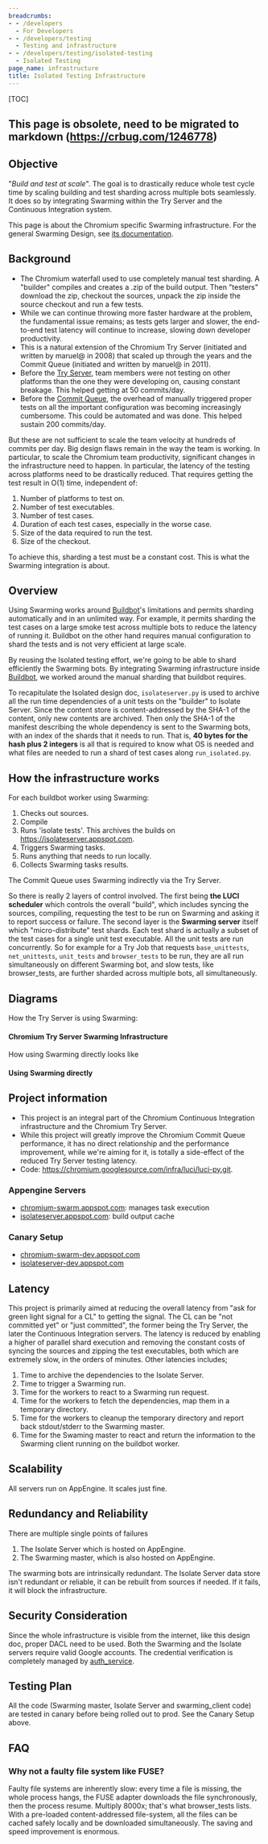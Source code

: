 ```yaml
---
breadcrumbs:
- - /developers
  - For Developers
- - /developers/testing
  - Testing and infrastructure
- - /developers/testing/isolated-testing
  - Isolated Testing
page_name: infrastructure
title: Isolated Testing Infrastructure
---
```


[TOC]

## This page is obsolete, need to be migrated to markdown (https://crbug.com/1246778)

## Objective

"*Build and test at scale*". The goal is to drastically reduce whole test cycle
time by scaling building and test sharding across multiple bots seamlessly. It
does so by integrating Swarming within the Try Server and the Continuous
Integration system.

This page is about the Chromium specific Swarming infrastructure. For the
general Swarming Design, see [its
documentation](https://chromium.googlesource.com/infra/luci/luci-py/+/HEAD/appengine/swarming/doc/Design.md).

## Background

*   The Chromium waterfall used to use completely manual test sharding.
            A "builder" compiles and creates a .zip of the build output. Then
            "testers" download the zip, checkout the sources, unpack the zip
            inside the source checkout and run a few tests.
*   While we can continue throwing more faster hardware at the problem,
            the fundamental issue remains; as tests gets larger and slower, the
            end-to-end test latency will continue to increase, slowing down
            developer productivity.
*   This is a natural extension of the Chromium Try Server (initiated
            and written by maruel@ in 2008) that scaled up through the years and
            the Commit Queue (initiated and written by maruel@ in 2011).
*   Before the [Try Server](/system/errors/NodeNotFound), team members
            were not testing on other platforms than the one they were
            developing on, causing constant breakage. This helped getting at 50
            commits/day.
*   Before the [Commit Queue](/developers/testing/commit-queue/design),
            the overhead of manually triggered proper tests on all the important
            configuration was becoming increasingly cumbersome. This could be
            automated and was done. This helped sustain 200 commits/day.

But these are not sufficient to scale the team velocity at hundreds of commits
per day. Big design flaws remain in the way the team is working. In particular,
to scale the Chromium team productivity, significant changes in the
infrastructure need to happen. In particular, the latency of the testing across
platforms need to be drastically reduced. That requires getting the test result
in O(1) time, independent of:

1.  Number of platforms to test on.
2.  Number of test executables.
3.  Number of test cases.
4.  Duration of each test cases, especially in the worse case.
5.  Size of the data required to run the test.
6.  Size of the checkout.

To achieve this, sharding a test must be a constant cost. This is what the
Swarming integration is about.

## Overview

Using Swarming works around [Buildbot](http://buildbot.net/)'s limitations and
permits sharding automatically and in an unlimited way. For example, it permits
sharding the test cases on a large smoke test across multiple bots to reduce the
latency of running it. Buildbot on the other hand requires manual configuration
to shard the tests and is not very efficient at large scale.

By reusing the Isolated testing effort, we're going to be able to shard
efficiently the Swarming bots. By integrating Swarming infrastructure inside
[Buildbot](http://buildbot.net/), we worked around the manual sharding that
buildbot requires.

To recapitulate the Isolated design doc, `isolateserver.py` is used to archive
all the run time dependencies of a unit tests on the "builder" to Isolate
Server. Since the content store is content-addressed by the SHA-1 of the
content, only new contents are archived. Then only the SHA-1 of the manifest
describing the whole dependency is sent to the Swarming bots, with an index of
the shards that it needs to run. That is, **40 bytes for the hash plus 2
integers** is all that is required to know what OS is needed and what files are
needed to run a shard of test cases along `run_isolated.py`.

## How the infrastructure works

For each buildbot worker using Swarming:

1.  Checks out sources.
2.  Compile
3.  Runs 'isolate tests'. This archives the builds on
            <https://isolateserver.appspot.com>.
4.  Triggers Swarming tasks.
5.  Runs anything that needs to run locally.
6.  Collects Swarming tasks results.

The Commit Queue uses Swarming indirectly via the Try Server.

So there is really 2 layers of control involved. The first being **the LUCI
scheduler** which controls the overall "build", which includes syncing the
sources, compiling, requesting the test to be run on Swarming and asking it to
report success or failure. The second layer is the **Swarming server** itself
which "micro-distribute" test shards. Each test shard is actually a subset of
the test cases for a single unit test executable. All the unit tests are run
concurrently. So for example for a Try Job that requests `base_unittests`,
`net_unittests`, `unit_tests` and `browser_tests` to be run, they are all run
simultaneously on different Swarming bot, and slow tests, like browser_tests,
are further sharded across multiple bots, all simultaneously.

## Diagrams

How the Try Server is using Swarming:

#### Chromium Try Server Swarming Infrastructure

How using Swarming directly looks like

#### Using Swarming directly

## Project information

*   This project is an integral part of the Chromium Continuous
            Integration infrastructure and the Chromium Try Server.
*   While this project will greatly improve the Chromium Commit Queue
            performance, it has no direct relationship and the performance
            improvement, while we're aiming for it, is totally a side-effect of
            the reduced Try Server testing latency.
*   Code: <https://chromium.googlesource.com/infra/luci/luci-py.git>.

### Appengine Servers

*   [chromium-swarm.appspot.com](https://chromium-swarm.appspot.com):
            manages task execution
*   [isolateserver.appspot.com](https://isolateserver.appspot.com/):
            build output cache

### Canary Setup

*   [chromium-swarm-dev.appspot.com](https://chromium-swarm-dev.appspot.com)
*   [isolateserver-dev.appspot.com](https://isolateserver-dev.appspot.com)

## Latency

This project is primarily aimed at reducing the overall latency from "ask for
green light signal for a CL" to getting the signal. The CL can be "not committed
yet" or "just committed", the former being the Try Server, the later the
Continuous Integration servers. The latency is reduced by enabling a higher of
parallel shard execution and removing the constant costs of syncing the sources
and zipping the test executables, both which are extremely slow, in the orders
of minutes.
Other latencies includes;

1.  Time to archive the dependencies to the Isolate Server.
2.  Time to trigger a Swarming run.
3.  Time for the workers to react to a Swarming run request.
4.  Time for the workers to fetch the dependencies, map them in a
            temporary directory.
5.  Time for the workers to cleanup the temporary directory and report
            back stdout/stderr to the Swarming master.
6.  Time for the Swaming master to react and return the information to
            the Swarming client running on the buildbot worker.

## Scalability

All servers run on AppEngine. It scales just fine.

## Redundancy and Reliability

There are multiple single points of failures

1.  The Isolate Server which is hosted on AppEngine.
2.  The Swarming master, which is also hosted on AppEngine.

The swarming bots are intrinsically redundant. The Isolate Server data store
isn't redundant or reliable, it can be rebuilt from sources if needed. If it
fails, it will block the infrastructure.

## Security Consideration

Since the whole infrastructure is visible from the internet, like this design
doc, proper DACL need to be used. Both the Swarming and the Isolate servers
require valid Google accounts. The credential verification is completely managed
by
[auth_service](https://github.com/luci/luci-py/tree/master/appengine/auth_service).

## Testing Plan

All the code (Swarming master, Isolate Server and swarming_client code) are
tested in canary before being rolled out to prod. See the Canary Setup above.

## FAQ

### Why not a faulty file system like FUSE?

Faulty file systems are inherently slow: every time a file is missing, the whole
process hangs, the FUSE adapter downloads the file synchronously, then the
process resume. Multiply 8000x; that's what browser_tests lists. With a
pre-loaded content-addressed file-system, all the files can be cached safely
locally and be downloaded simultaneously. The saving and speed improvement is
enormous.
